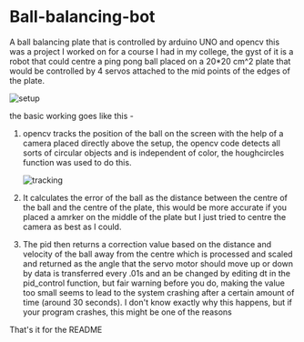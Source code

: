 # Ball-balancing-bot
A ball balancing plate that is controlled by arduino UNO and opencv
this was a project I worked on for a course I had in my college, the gyst of it is a robot that could centre a ping pong ball placed on a 20*20 cm^2 plate that would be controlled by 4 servos attached to the mid points of the edges of the plate.

![setup](https://github.com/user-attachments/assets/125ea2ac-05d7-4f16-8448-c76605c7626c)

the basic working goes like this - 
1) opencv tracks the position of the ball on the screen with the help of a camera placed directly above the setup, the opencv code detects all sorts of circular objects and is independent of color, the houghcircles    function was used to do this.

   ![tracking](https://github.com/user-attachments/assets/a437eb41-2360-4071-8704-f93dbaad9dd0)

   
3) It calculates the error of the ball as the distance between the centre of the ball and the centre of the plate, this would be more accurate if you placed a amrker on the middle of the plate but I just tried to      centre the camera as best as I could.

4) The pid then returns a correction value based on the distance and velocity of the ball away from the centre which is processed and scaled and returned as the angle that the servo motor should move up or down by
   data is transferred every .01s and an be changed by editing dt in the pid_control function, but fair warning before you do, making the value too small seems to lead to the system crashing after a certain amount     of time (around 30 seconds). I don't know exactly why this happens, but if your program crashes, this might be one of the reasons

That's it for the README

